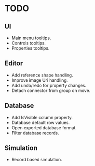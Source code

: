 ﻿# TODO

## UI

* Main menu tooltips.
* Controls tooltips.
* Properties tooltips.

## Editor

* Add reference shape handling.
* Improve image Uri handling.
* Add undo/redo for property changes.
* Detach connector from group on move.

## Database

* Add IsVisible column property.
* Database default row values.
* Open exported database format.
* Filter database records.

## Simulation

* Record based simulation.
